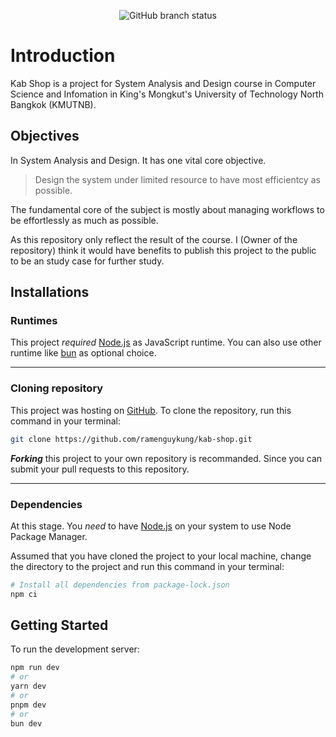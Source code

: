 <div align="center">

![GitHub branch status](https://img.shields.io/github/checks-status/ramenguykung/kab-shop/main)


</div>

# Introduction

Kab Shop is a project for System Analysis and Design course in Computer Science and Infomation in King's Mongkut's University of Technology North Bangkok (KMUTNB).

## Objectives

In System Analysis and Design. It has one vital core objective.

> Design the system under limited resource to have most efficientcy as possible.

The fundamental core of the subject is mostly about managing workflows to be effortlessly as much as possible.

As this repository only reflect the result of the course. I (Owner of the repository) think it would have benefits to publish this project to the public to be an study case for further study.

## Installations

### Runtimes

This project *required* [Node.js](https://nodejs.org/) as JavaScript runtime. You can also use other runtime like [bun](https://bun.sh/) as optional choice.

---

### Cloning repository

This project was hosting on [GitHub](https://github.com/ramenguykung/kab-shop). To clone the repository, run this command in your terminal:

```bash
git clone https://github.com/ramenguykung/kab-shop.git
```

***Forking*** this project to your own repository is recommanded. Since you can submit your pull requests to this repository.

---

### Dependencies

At this stage. You *need* to have [Node.js](https://nodejs.org/) on your system to use Node Package Manager.

Assumed that you have cloned the project to your local machine, change the directory to the project and run this command in your terminal:

```bash
# Install all dependencies from package-lock.json
npm ci
```

## Getting Started

To run the development server:

```bash
npm run dev
# or
yarn dev
# or
pnpm dev
# or
bun dev
```
